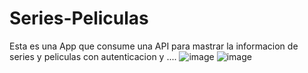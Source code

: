 # Series-Peliculas

Esta es una App que consume una API para mastrar la informacion de series y peliculas con autenticacion y ....
![image](https://user-images.githubusercontent.com/85309832/206779924-45072a24-0175-4ba8-8fa3-9cad82eee4fe.png)
![image](https://user-images.githubusercontent.com/85309832/206780167-b19b813b-1bf0-42bd-a437-42f2aab9bf00.png)

